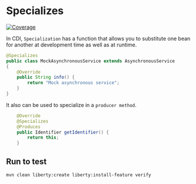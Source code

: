 # Specializes
[![Coverage](https://sonarcloud.io/api/project_badges/measure?project=org.jugistanbul%3Aspecializes&metric=coverage)](https://sonarcloud.io/dashboard?id=org.jugistanbul%3Aspecializes)

In CDI, `Specialization` has a function that allows you to substitute one bean for another at development time as well as at runtime. 

```java
@Specializes
public class MockAsynchronousService extends AsynchronousService
{
    @Override
    public String info() {
        return "Mock asynchronous service";
    }
}
```

It also can be used to specialize in a `producer method`.

```java
    @Override
    @Specializes
    @Produces
    public Identifier getIdentifier() {
        return this;
    }
```
## Run to test
```shell
mvn clean liberty:create liberty:install-feature verify
```